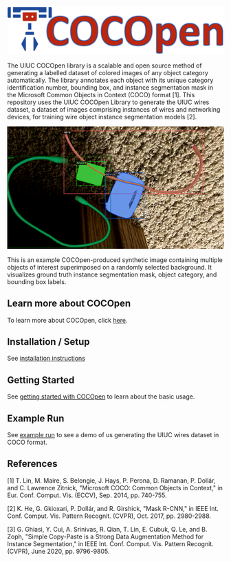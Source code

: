 <p align="center">
  <img src="https://github.com/RMDLO/COCOpen-OpenCV/blob/main/.github/images/logo.png?raw=true" title="COCOpen Logo">
</p>

The UIUC COCOpen library is a scalable and open source method of generating a labelled dataset of colored images of any object category automatically. The library annotates each object with its unique category identification number, bounding box, and instance segmentation mask in the Microsoft Common Objects in Context (COCO) format [1]. This repository uses the UIUC COCOpen Library to generate the UIUC wires dataset, a dataset of images comprising instances of wires and networking devices, for training wire object instance segmentation models [2].



<p align="center">
  <img src="https://github.com/RMDLO/COCOpen-OpenCV/blob/33508f34add96075eed5fcb7780c8ef0c3d55cce/demo/cocopen-dataset-review/visualization/0.png?raw=true" title="Visualization of COCOpen Automatic Instance Segmentation"> <figcaption>This is an example COCOpen-produced synthetic image containing multiple objects of interest superimposed on a randomly selected background. It visualizes ground truth instance segmentation mask, object category, and bounding box labels.</figcaption>
</p>

## **Learn more about COCOpen**
To learn more about COCOpen, click [here](https://github.com/RMDLO/COCOpen-OpenCV/blob/aef83df099dd30d6ac6b097582baa5851ebad6e3/docs/LEARN_MORE.md).

## **Installation / Setup**
See [installation instructions](https://github.com/RMDLO/COCOpen-OpenCV/blob/aef83df099dd30d6ac6b097582baa5851ebad6e3/docs/INSTALLATION.md)

## **Getting Started**
See [getting started with COCOpen](https://github.com/RMDLO/COCOpen-OpenCV/blob/aef83df099dd30d6ac6b097582baa5851ebad6e3/docs/GETTING_STARTED.md) to learn about the basic usage.

## **Example Run**
See [example run](https://github.com/RMDLO/COCOpen-OpenCV/blob/aef83df099dd30d6ac6b097582baa5851ebad6e3/docs/EXAMPLE_RUN.md) to see a demo of us generating the UIUC wires dataset in COCO format.

## References
<a id="1">[1]</a> 
T. Lin, M. Maire, S. Belongie, J. Hays, P. Perona, D. Ramanan, P. Dollár, and C. Lawrence Zitnick, "Microsoft COCO: Common Objects in Context," in Eur. Conf. Comput. Vis. (ECCV), Sep. 2014, pp. 740-755.

<a id="2">[2]</a> 
K. He, G. Gkioxari, P. Dollár, and R. Girshick, "Mask R-CNN," in IEEE Int. Conf. Comput. Vis. Pattern Recognit. (CVPR), Oct. 2017, pp. 2980-2988.

<a id="3">[3]</a> 
G. Ghiasi, Y. Cui, A. Srinivas, R. Qian, T. Lin, E. Cubuk, Q. Le, and B. Zoph, "Simple Copy-Paste is a Strong Data Augmentation Method for Instance Segmentation," in IEEE Int. Conf. Comput. Vis. Pattern Recognit. (CVPR), June 2020, pp. 9796-9805.
